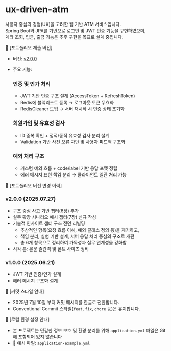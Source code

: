 # ux-driven-atm

사용자 중심의 경험(UX)을 고려한 웹 기반 ATM 서비스입니다.  
Spring Boot와 JPA를 기반으로 로그인 및 JWT 인증 기능을 구현하였으며,  
계좌 조회, 입금, 출금 기능은 추후 구현을 목표로 설계 중입니다.

🔖 [포트폴리오 제출 버전]
- 버전: [v2.0.0](https://github.com/juyeongMoon888/ux-driven-atm/releases/tag/v2.0.0)
- 주요 기능:
  ### 인증 및 인가 처리
  - JWT 기반 인증 구조 설계 (AccessToken + RefreshToken)
  - Redis에 블랙리스트 등록 → 로그아웃 토큰 무효화
  - RedisCleaner 도입 → 서버 재시작 시 인증 상태 초기화
  ### 회원가입 및 유효성 검사
  - ID 중복 확인 + 정적/동적 유효성 검사 분리 설계
  - Validation 기반 사전 오류 차단 및 사용자 피드백 구조화

  ### 예외 처리 구조
  - 커스텀 예외 흐름 + code/label 기반 응답 포맷 정립
  - 에러 메시지 표현 책임 분리 → 클라이언트 일관 처리 가능

📌 [포트폴리오 버전 변경 이력]
### v2.0.0 (2025.07.27)
- 구조 중심 사고 기반 챕터(6장) 추가
- 실무 확장 시나리오 예시 챕터(7장) 신규 작성
- 기술적 인사이트 챕터 구조 전면 리빌딩 
  - 추상적인 항목(요청 흐름 이해, 예외 클래스 정의 등)을 제거하고, 
  - 책임 분리, 실험 기반 설계, 서버 응답 처리 중심의 구조로 개편 
  - 총 6개 항목으로 정리하여 가독성과 실무 연계성을 강화함
- 시각 톤: 본문 줄간격 및 폰트 사이즈 정비

### v1.0.0 (2025.06.21)
- JWT 기반 인증/인가 설계
- 에러 메시지 구조화 설계
    
📌 [커밋 스타일 안내]
- 2025년 7월 10일 부터 커밋 메시지를 한글로 전환합니다. 
- Conventional Commit 스타일(`feat`, `fix`, `chore` 등)은 유지합니다.

🔧 [로컬 환경 설정 안내]
- 본 프로젝트는 민감한 정보 보호 및 환경 분리를 위해 `application.yml` 파일은 Git에 포함되어 있지 않습니다
- 📄 예시 파일: `application-example.yml`
